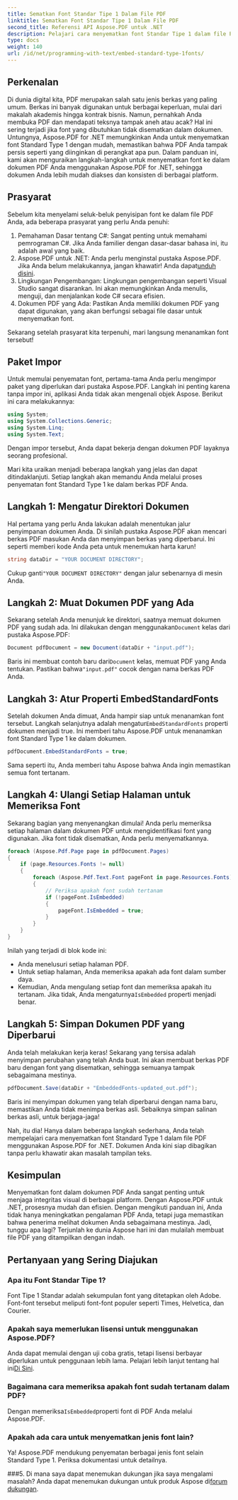 ```yaml
---
title: Sematkan Font Standar Tipe 1 Dalam File PDF
linktitle: Sematkan Font Standar Tipe 1 Dalam File PDF
second_title: Referensi API Aspose.PDF untuk .NET
description: Pelajari cara menyematkan font Standar Tipe 1 dalam file PDF menggunakan Aspose.PDF untuk .NET dengan panduan langkah demi langkah ini untuk meningkatkan aksesibilitas dokumen Anda.
type: docs
weight: 140
url: /id/net/programming-with-text/embed-standard-type-1fonts/
---
```

## Perkenalan

Di dunia digital kita, PDF merupakan salah satu jenis berkas yang paling umum. Berkas ini banyak digunakan untuk berbagai keperluan, mulai dari makalah akademis hingga kontrak bisnis. Namun, pernahkah Anda membuka PDF dan mendapati teksnya tampak aneh atau acak? Hal ini sering terjadi jika font yang dibutuhkan tidak disematkan dalam dokumen. Untungnya, Aspose.PDF for .NET memungkinkan Anda untuk menyematkan font Standard Type 1 dengan mudah, memastikan bahwa PDF Anda tampak persis seperti yang diinginkan di perangkat apa pun. Dalam panduan ini, kami akan menguraikan langkah-langkah untuk menyematkan font ke dalam dokumen PDF Anda menggunakan Aspose.PDF for .NET, sehingga dokumen Anda lebih mudah diakses dan konsisten di berbagai platform.

## Prasyarat

Sebelum kita menyelami seluk-beluk penyisipan font ke dalam file PDF Anda, ada beberapa prasyarat yang perlu Anda penuhi:

1. Pemahaman Dasar tentang C#: Sangat penting untuk memahami pemrograman C#. Jika Anda familier dengan dasar-dasar bahasa ini, itu adalah awal yang baik.
2. Aspose.PDF untuk .NET: Anda perlu menginstal pustaka Aspose.PDF. Jika Anda belum melakukannya, jangan khawatir! Anda dapat[unduh disini](https://releases.aspose.com/pdf/net/). 
3. Lingkungan Pengembangan: Lingkungan pengembangan seperti Visual Studio sangat disarankan. Ini akan memungkinkan Anda menulis, menguji, dan menjalankan kode C# secara efisien.
4. Dokumen PDF yang Ada: Pastikan Anda memiliki dokumen PDF yang dapat digunakan, yang akan berfungsi sebagai file dasar untuk menyematkan font.

Sekarang setelah prasyarat kita terpenuhi, mari langsung menanamkan font tersebut!

## Paket Impor

Untuk memulai penyematan font, pertama-tama Anda perlu mengimpor paket yang diperlukan dari pustaka Aspose.PDF. Langkah ini penting karena tanpa impor ini, aplikasi Anda tidak akan mengenali objek Aspose. Berikut ini cara melakukannya:

```csharp
using System;
using System.Collections.Generic;
using System.Linq;
using System.Text;
```

Dengan impor tersebut, Anda dapat bekerja dengan dokumen PDF layaknya seorang profesional.

Mari kita uraikan menjadi beberapa langkah yang jelas dan dapat ditindaklanjuti. Setiap langkah akan memandu Anda melalui proses penyematan font Standard Type 1 ke dalam berkas PDF Anda.

## Langkah 1: Mengatur Direktori Dokumen

Hal pertama yang perlu Anda lakukan adalah menentukan jalur penyimpanan dokumen Anda. Di sinilah pustaka Aspose.PDF akan mencari berkas PDF masukan Anda dan menyimpan berkas yang diperbarui. Ini seperti memberi kode Anda peta untuk menemukan harta karun!

```csharp
string dataDir = "YOUR DOCUMENT DIRECTORY";
```

 Cukup ganti`"YOUR DOCUMENT DIRECTORY"` dengan jalur sebenarnya di mesin Anda.

## Langkah 2: Muat Dokumen PDF yang Ada

 Sekarang setelah Anda menunjuk ke direktori, saatnya memuat dokumen PDF yang sudah ada. Ini dilakukan dengan menggunakan`Document` kelas dari pustaka Aspose.PDF:

```csharp
Document pdfDocument = new Document(dataDir + "input.pdf");
```

 Baris ini membuat contoh baru dari`Document` kelas, memuat PDF yang Anda tentukan. Pastikan bahwa`"input.pdf"` cocok dengan nama berkas PDF Anda.

## Langkah 3: Atur Properti EmbedStandardFonts

 Setelah dokumen Anda dimuat, Anda hampir siap untuk menanamkan font tersebut. Langkah selanjutnya adalah mengatur`EmbedStandardFonts` properti dokumen menjadi true. Ini memberi tahu Aspose.PDF untuk menanamkan font Standard Type 1 ke dalam dokumen. 

```csharp
pdfDocument.EmbedStandardFonts = true;
```

Sama seperti itu, Anda memberi tahu Aspose bahwa Anda ingin memastikan semua font tertanam.

## Langkah 4: Ulangi Setiap Halaman untuk Memeriksa Font

Sekarang bagian yang menyenangkan dimulai! Anda perlu memeriksa setiap halaman dalam dokumen PDF untuk mengidentifikasi font yang digunakan. Jika font tidak disematkan, Anda perlu menyematkannya. 

```csharp
foreach (Aspose.Pdf.Page page in pdfDocument.Pages)
{
    if (page.Resources.Fonts != null)
    {
        foreach (Aspose.Pdf.Text.Font pageFont in page.Resources.Fonts)
        {
            // Periksa apakah font sudah tertanam
            if (!pageFont.IsEmbedded)
            {
                pageFont.IsEmbedded = true;
            }
        }
    }
}
```

Inilah yang terjadi di blok kode ini:
- Anda menelusuri setiap halaman PDF.
- Untuk setiap halaman, Anda memeriksa apakah ada font dalam sumber daya.
-  Kemudian, Anda mengulang setiap font dan memeriksa apakah itu tertanam. Jika tidak, Anda mengaturnya`IsEmbedded` properti menjadi benar.

## Langkah 5: Simpan Dokumen PDF yang Diperbarui

Anda telah melakukan kerja keras! Sekarang yang tersisa adalah menyimpan perubahan yang telah Anda buat. Ini akan membuat berkas PDF baru dengan font yang disematkan, sehingga semuanya tampak sebagaimana mestinya.

```csharp
pdfDocument.Save(dataDir + "EmbeddedFonts-updated_out.pdf");
```

Baris ini menyimpan dokumen yang telah diperbarui dengan nama baru, memastikan Anda tidak menimpa berkas asli. Sebaiknya simpan salinan berkas asli, untuk berjaga-jaga!

Nah, itu dia! Hanya dalam beberapa langkah sederhana, Anda telah mempelajari cara menyematkan font Standard Type 1 dalam file PDF menggunakan Aspose.PDF for .NET. Dokumen Anda kini siap dibagikan tanpa perlu khawatir akan masalah tampilan teks.

## Kesimpulan

Menyematkan font dalam dokumen PDF Anda sangat penting untuk menjaga integritas visual di berbagai platform. Dengan Aspose.PDF untuk .NET, prosesnya mudah dan efisien. Dengan mengikuti panduan ini, Anda tidak hanya meningkatkan pengalaman PDF Anda, tetapi juga memastikan bahwa penerima melihat dokumen Anda sebagaimana mestinya. Jadi, tunggu apa lagi? Terjunlah ke dunia Aspose hari ini dan mulailah membuat file PDF yang ditampilkan dengan indah.

## Pertanyaan yang Sering Diajukan

### Apa itu Font Standar Tipe 1?
Font Tipe 1 Standar adalah sekumpulan font yang ditetapkan oleh Adobe. Font-font tersebut meliputi font-font populer seperti Times, Helvetica, dan Courier.

### Apakah saya memerlukan lisensi untuk menggunakan Aspose.PDF?
 Anda dapat memulai dengan uji coba gratis, tetapi lisensi berbayar diperlukan untuk penggunaan lebih lama. Pelajari lebih lanjut tentang hal ini[Di Sini](https://purchase.aspose.com/buy).

### Bagaimana cara memeriksa apakah font sudah tertanam dalam PDF?
 Dengan memeriksa`IsEmbedded`properti font di PDF Anda melalui Aspose.PDF.

### Apakah ada cara untuk menyematkan jenis font lain?
Ya! Aspose.PDF mendukung penyematan berbagai jenis font selain Standard Type 1. Periksa dokumentasi untuk detailnya.

###5. Di mana saya dapat menemukan dukungan jika saya mengalami masalah?
 Anda dapat menemukan dukungan untuk produk Aspose di[forum dukungan](https://forum.aspose.com/c/pdf/10).